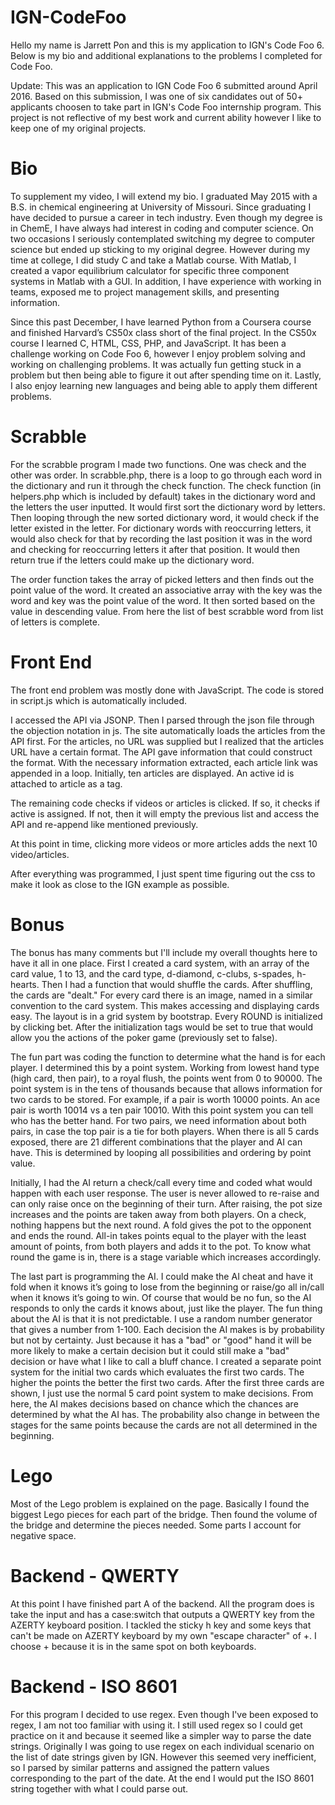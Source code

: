 # IGN-CodeFoo
Hello my name is Jarrett Pon and this is my application to IGN's Code Foo 6. Below is my bio and additional explanations to the problems I completed for Code Foo.

Update: This was an application to IGN Code Foo 6 submitted around April 2016. Based on this submission, I was one of six candidates out of 50+ applicants choosen to take part in IGN's Code Foo internship program. This project is not reflective of my best work and current ability however I like to keep one of my original projects.

# Bio
To supplement my video, I will extend my bio. I graduated May 2015 with a B.S. in chemical engineering at University of Missouri. Since graduating I have decided to pursue a career in tech industry. Even though my degree is in ChemE, I have always had interest in coding and computer science. On two occasions I seriously contemplated switching my degree to computer science but ended up sticking to my original degree. However during my time at college, I did study C and take a Matlab course. With Matlab, I created a vapor equilibrium calculator for specific three component systems in Matlab with a GUI. In addition, I have experience with working in teams, exposed me to project management skills, and presenting information. 

Since this past December, I have learned Python from a Coursera course and finished Harvard’s CS50x class short of the final project. In the CS50x course I learned C, HTML, CSS, PHP, and JavaScript. It has been a challenge working on Code Foo 6, however I enjoy problem solving and working on challenging problems. It was actually fun getting stuck in a problem but then being able to figure it out after spending time on it. Lastly, I also enjoy learning new languages and being able to apply them different problems.

# Scrabble
For the scrabble program I made two functions. One was check and the other was order. In scrabble.php, there is a loop to go through each word in the dictionary and run it through the check function. The check function (in helpers.php which is included by default) takes in the dictionary word and the letters the user inputted. It would first sort the dictionary word by letters. Then looping through the new sorted dictionary word, it would check if the letter existed in the letter. For dictionary words with reoccurring letters, it would also check for that by recording the last position it was in the word and checking for reoccurring letters it after that position. It would then return true if the letters could make up the dictionary word. 

The order function takes the array of picked letters and then finds out the point value of the word. It created an associative array with the key was the word and key was the point value of the word. It then sorted based on the value in descending value. From here the list of best scrabble word from list of letters is complete. 

# Front End
The front end problem was mostly done with JavaScript. The code is stored in script.js which is automatically included. 

I accessed the API via JSONP. Then I parsed through the json file through the objection notation in js. The site automatically loads the articles from the API first. For the articles, no URL was supplied but I realized that the articles URL have a certain format. The API gave information that could construct the format. With the necessary information extracted, each article link was appended in a loop. Initially, ten articles are displayed. An active id is attached to article as a tag. 

The remaining code checks if videos or articles is clicked. If so, it checks if active is assigned. If not, then it will empty the previous list and access the API and re-append like mentioned previously. 

At this point in time, clicking more videos or more articles adds the next 10 video/articles.

After everything was programmed, I just spent time figuring out the css to make it look as close to the IGN example as possible.

# Bonus
The bonus has many comments but I'll include my overall thoughts here to have it all in one place. First I created a card system, with an array of the card value, 1 to 13, and the card type, d-diamond, c-clubs, s-spades, h-hearts. Then I had a function that would shuffle the cards. After shuffling, the cards are "dealt." For every card there is an image, named in a similar convention to the card system. This makes accessing and displaying cards easy. The layout is in a grid system by bootstrap. Every ROUND is initialized by clicking bet. After the initialization tags would be set to true that would allow you the actions of the poker game (previously set to false). 

The fun part was coding the function to determine what the hand is for each player. I determined this by a point system. Working from lowest hand type (high card, then pair), to a royal flush, the points went from 0 to 90000. The point system is in the tens of thousands because that allows information for two cards to be stored. For example, if a pair is worth 10000 points. An ace pair is worth 10014 vs a ten pair 10010. With this point system you can tell who has the better hand. For two pairs, we need information about both pairs, in case the top pair is a tie for both players. When there is all 5 cards exposed, there are 21 different combinations that the player and AI can have. This is determined by looping all possibilities and ordering by point value.

Initially, I had the AI return a check/call every time and coded what would happen with each user response. The user is never allowed to re-raise and can only raise once on the beginning of their turn. After raising, the pot size increases and the points are taken away from both players. On a check, nothing happens but the next round. A fold gives the pot to the opponent and ends the round. All-in takes points equal to the player with the least amount of points, from both players and adds it to the pot. To know what round the game is in, there is a stage variable which increases accordingly. 

The last part is programming the AI. I could make the AI cheat and have it fold when it knows it’s going to lose from the beginning or raise/go all in/call when it knows it’s going to win. Of course that would be no fun, so the AI responds to only the cards it knows about, just like the player. The fun thing about the AI is that it is not predictable. I use a random number generator that gives a number from 1-100. Each decision the AI makes is by probability but not by certainty. Just because it has a "bad" or "good" hand it will be more likely to make a certain decision but it could still make a "bad" decision or have what I like to call a bluff chance. I created a separate point system for the initial two cards which evaluates the first two cards. The higher the points the better the first two cards. After the first three cards are shown, I just use the normal 5 card point system to make decisions. From here, the AI makes decisions based on chance which the chances are determined by what the AI has. The probability also change in between the stages for the same points because the cards are not all determined in the beginning. 

# Lego 
Most of the Lego problem is explained on the page. Basically I found the biggest Lego pieces for each part of the bridge. Then found the volume of the bridge and determine the pieces needed. Some parts I account for negative space.

# Backend - QWERTY

At this point I have finished part A of the backend. All the program does is take the input and has a case:switch that outputs a QWERTY key from the AZERTY keyboard position. I tackled the sticky h key and some keys that can't be made on AZERTY keyboard by my own "escape character" of +. I choose + because it is in the same spot on both keyboards.

# Backend - ISO 8601

For this program I decided to use regex. Even though I've been exposed to regex, I am not too familiar with using it. I still used regex so I could get practice on it and because it seemed like a simpler way to parse the date strings. Originally I was going to use regex on each individual scenario on the list of date strings given by IGN. However this seemed very inefficient, so I parsed by similar patterns and assigned the pattern values corresponding to the part of the date. At the end I would put the ISO 8601 string together with what I could parse out.
